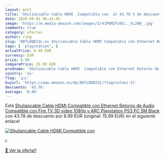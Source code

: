 ```yaml
---
layout: post
title: 'Shuliancable Cable HDMI  Compatible con  al 43.78 % de descuento'
date: 2020-08-02 06:41:45
image: 'https://m.media-amazon.com/images/I/41P6MZFz0CL._SL200_.jpg'
comments: true
category: ofertas
author: ring
slug: 'B07LBQD21L-es Shuliancable Cable HDMI Compatible con Ethernet Retorno de...'
tags: [ 'playstation', ]
actualPrice: 8.99 EUR
currency: EUR
price: 8.99
comparePrice: 15.99 EUR
prodname: 'Shuliancable Cable HDMI  Compatible con Ethernet Retorno de Audio  Compatible con Fire TV  3D  vídeo 1080p y ARC  Playstation PS3 PC  5M  Black '
country: 'es'
flag: '🇪🇸'
buyurl: 'https://www.amazon.es/dp/B07LBQD21L/?tag=tolees-21'
descuento: '43.78'
average: '8.99'
---
```


Está [Shuliancable Cable HDMI  Compatible con Ethernet Retorno de Audio  Compatible con Fire TV  3D  vídeo 1080p y ARC  Playstation PS3 PC  5M  Black ](https://www.amazon.es/dp/B07LBQD21L/?tag=tolees-21) con 43.78 de descuento por 8.99 EUR (original: 15.99 EUR) en el siguiente enlace!

[![Shuliancable Cable HDMI  Compatible con ](https://m.media-amazon.com/images/I/41P6MZFz0CL._SL200_.jpg)](https://www.amazon.es/dp/B07LBQD21L/?tag=tolees-21)

ℹ️:


[🛒 Ver la oferta!!](https://www.amazon.es/dp/B07LBQD21L/?tag=tolees-21)
